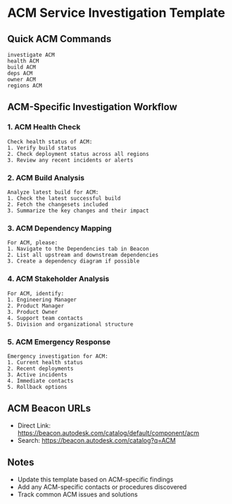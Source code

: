 # ACM Service Investigation Template

## Quick ACM Commands
```
investigate ACM
health ACM  
build ACM
deps ACM
owner ACM
regions ACM
```

## ACM-Specific Investigation Workflow

### 1. ACM Health Check
```
Check health status of ACM:
1. Verify build status
2. Check deployment status across all regions
3. Review any recent incidents or alerts
```

### 2. ACM Build Analysis
```
Analyze latest build for ACM:
1. Check the latest successful build
2. Fetch the changesets included
3. Summarize the key changes and their impact
```

### 3. ACM Dependency Mapping
```
For ACM, please:
1. Navigate to the Dependencies tab in Beacon
2. List all upstream and downstream dependencies
3. Create a dependency diagram if possible
```

### 4. ACM Stakeholder Analysis
```
For ACM, identify:
1. Engineering Manager
2. Product Manager
3. Product Owner
4. Support team contacts
5. Division and organizational structure
```

### 5. ACM Emergency Response
```
Emergency investigation for ACM:
1. Current health status
2. Recent deployments
3. Active incidents
4. Immediate contacts
5. Rollback options
```

## ACM Beacon URLs
- Direct Link: https://beacon.autodesk.com/catalog/default/component/acm
- Search: https://beacon.autodesk.com/catalog?q=ACM

## Notes
- Update this template based on ACM-specific findings
- Add any ACM-specific contacts or procedures discovered
- Track common ACM issues and solutions
